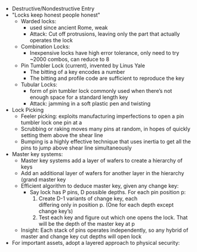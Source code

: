 - Destructive/Nondestructive Entry
- "Locks keep honest people honest"
	- Warded locks: 
		- used since ancient Rome, weak
		- Attack: Cut off protrusions, leaving only the part that actually operates the lock
	- Combination Locks:
		- Inexpensive locks have high error tolerance, only need to try ~2000 combos, can reduce to 8
	- Pin Tumbler Lock (current), invented by Linus Yale
		- The bitting of a key encodes a number
		- The bitting and profile code are sufficient to reproduce the key
	- Tubular Locks:
		- form of pin tumbler lock commonly used when there’s not  enough space for a standard length key
		- Attack: jamming in a soft plastic pen and twisting
- Lock Picking
	- Feeler picking: exploits manufacturing imperfections to open a pin tumbler lock one pin at a 
	- Scrubbing or raking moves many pins at random, in hopes of quickly setting them above the shear line
	- Bumping is a highly effective technique that uses inertia to get all the pins to jump above shear line simultaneously
- Master key systems:
	- Master key systems add a layer of wafers to create a hierarchy of keys
	- Add an additional layer of wafers for another layer in the hierarchy (grand master key
	- Efficient algorithm to deduce master key, given any change key:
		- Say lock has P pins, D possible depths. For each pin position p:  
			1. Create D-1 variants of change key, each  
			differing only in position p. (One for each depth except change key’s)  
			2. Test each key and figure out which one opens the lock. That will be the depth of the master key at p
	- Insight: Each stack of pins operates independently, so any hybrid of master and change key cut depths will open lock
- For important assets, adopt a layered approach to physical security: